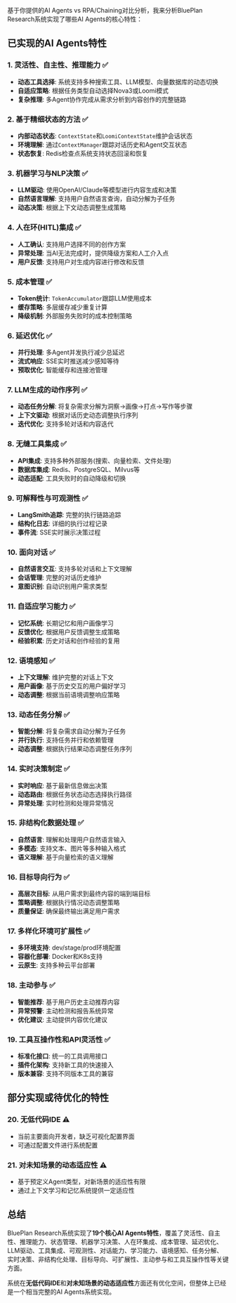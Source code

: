 基于你提供的AI Agents vs RPA/Chaining对比分析，我来分析BluePlan Research系统实现了哪些AI Agents的核心特性：

## 已实现的AI Agents特性

### 1. **灵活性、自主性、推理能力** ✅
- **动态工具选择**: 系统支持多种搜索工具、LLM模型、向量数据库的动态切换
- **自适应策略**: 根据任务类型自动选择Nova3或Loomi模式
- **复杂推理**: 多Agent协作完成从需求分析到内容创作的完整链路

### 2. **基于精细状态的方法** ✅
- **内部动态状态**: `ContextState`和`LoomiContextState`维护会话状态
- **环境理解**: 通过`ContextManager`跟踪对话历史和Agent交互状态
- **状态恢复**: Redis检查点系统支持状态回滚和恢复

### 3. **机器学习与NLP决策** ✅
- **LLM驱动**: 使用OpenAI/Claude等模型进行内容生成和决策
- **自然语言理解**: 支持用户自然语言查询，自动分解为子任务
- **动态决策**: 根据上下文动态调整生成策略

### 4. **人在环(HITL)集成** ✅
- **人工确认**: 支持用户选择不同的创作方案
- **异常处理**: 当AI无法完成时，提供降级方案和人工介入点
- **用户反馈**: 支持用户对生成内容进行修改和反馈

### 5. **成本管理** ✅
- **Token统计**: `TokenAccumulator`跟踪LLM使用成本
- **缓存策略**: 多层缓存减少重复计算
- **降级机制**: 外部服务失败时的成本控制策略

### 6. **延迟优化** ✅
- **并行处理**: 多Agent并发执行减少总延迟
- **流式响应**: SSE实时推送减少感知等待
- **预取优化**: 智能缓存和连接池管理

### 7. **LLM生成的动作序列** ✅
- **动态任务分解**: 将复杂需求分解为洞察→画像→打点→写作等步骤
- **上下文驱动**: 根据对话历史动态调整执行序列
- **迭代优化**: 支持多轮对话和内容迭代

### 8. **无缝工具集成** ✅
- **API集成**: 支持多种外部服务(搜索、向量检索、文件处理)
- **数据库集成**: Redis、PostgreSQL、Milvus等
- **动态适配**: 工具失败时的自动降级和切换

### 9. **可解释性与可观测性** ✅
- **LangSmith追踪**: 完整的执行链路追踪
- **结构化日志**: 详细的执行过程记录
- **事件流**: SSE实时展示决策过程

### 10. **面向对话** ✅
- **自然语言交互**: 支持多轮对话和上下文理解
- **会话管理**: 完整的对话历史维护
- **意图识别**: 自动识别用户需求类型

### 11. **自适应学习能力** ✅
- **记忆系统**: 长期记忆和用户画像学习
- **反馈优化**: 根据用户反馈调整生成策略
- **经验积累**: 历史对话和创作经验的复用

### 12. **语境感知** ✅
- **上下文理解**: 维护完整的对话上下文
- **用户画像**: 基于历史交互的用户偏好学习
- **动态调整**: 根据当前语境调整响应策略

### 13. **动态任务分解** ✅
- **智能分解**: 将复杂需求自动分解为子任务
- **并行执行**: 支持任务并行和依赖管理
- **动态调整**: 根据执行结果动态调整任务序列

### 14. **实时决策制定** ✅
- **实时响应**: 基于最新信息做出决策
- **动态路由**: 根据任务状态动态选择执行路径
- **异常处理**: 实时检测和处理异常情况

### 15. **非结构化数据处理** ✅
- **自然语言**: 理解和处理用户自然语言输入
- **多模态**: 支持文本、图片等多种输入格式
- **语义理解**: 基于向量检索的语义理解

### 16. **目标导向行为** ✅
- **高层次目标**: 从用户需求到最终内容的端到端目标
- **策略调整**: 根据执行情况动态调整策略
- **质量保证**: 确保最终输出满足用户需求

### 17. **多样化环境可扩展性** ✅
- **多环境支持**: dev/stage/prod环境配置
- **容器化部署**: Docker和K8s支持
- **云原生**: 支持多种云平台部署

### 18. **主动参与** ✅
- **智能推荐**: 基于用户历史主动推荐内容
- **异常预警**: 主动检测和报告系统异常
- **优化建议**: 主动提供内容优化建议

### 19. **工具互操作性和API灵活性** ✅
- **标准化接口**: 统一的工具调用接口
- **插件化架构**: 支持新工具的快速接入
- **版本兼容**: 支持不同版本工具的兼容

## 部分实现或待优化的特性

### 20. **无低代码IDE** ⚠️
- 当前主要面向开发者，缺乏可视化配置界面
- 可通过配置文件进行系统配置

### 21. **对未知场景的动态适应性** ⚠️
- 基于预定义Agent类型，对新场景的适应性有限
- 通过上下文学习和记忆系统提供一定适应性

## 总结

BluePlan Research系统实现了**19个核心AI Agents特性**，覆盖了灵活性、自主性、推理能力、状态管理、机器学习决策、人在环集成、成本管理、延迟优化、LLM驱动、工具集成、可观测性、对话能力、学习能力、语境感知、任务分解、实时决策、非结构化处理、目标导向、可扩展性、主动参与和工具互操作性等关键方面。

系统在**无低代码IDE**和**对未知场景的动态适应性**方面还有优化空间，但整体上已经是一个相当完整的AI Agents系统实现。
